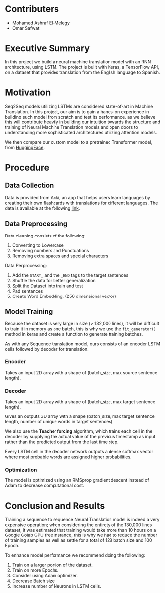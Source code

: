 # Contributers
* Mohamed Ashraf El-Melegy
* Omar Safwat

# Executive Summary 
In this project we build a neural machine translation model with an RNN architecture, using LSTM. The project is built with Keras, a TensorFlow API, on a dataset that provides translation from the English language to Spanish.
# Motivation
Seq2Seq models utilizing LSTMs are considered state-of-art in Machine Translation. In this project, our aim is to gain a hands-on experience in building such model from scratch and test its performance, as we believe this will contribute heavily in building our intuition towards the structure and training of Neural Machine Translation models and open doors to understanding more sophisticated architectures utilizing attention models.


We then compare our custom model to a pretrained Transformer model, from [HuggingFace](https://huggingface.co/Helsinki-NLP/opus-mt-en-es).
# Procedure
## Data Collection
Data is provided from Anki, an app that helps users learn languages by creating their own flashcards with translations for different languages. The data is available at the following [link](https://www.manythings.org/anki/).
## Data Preprocessing
Data cleaning consists of the following:
1. Converting to Lowercase
2. Removing numbers and Punctuations
3. Removing extra spaces and special characters

Data Perprocessing:
1. Add the `START_` and the `_END` tags to the target sentences
1. Shuffle the data for better generalization
2. Split the Dataset into train and test
3. Pad sentances
4. Create Word Embedding; (256 dimensional vector)

## Model Training
Because the dataset is very large in size (> 132,000 lines), it will be difficult to train it in memory as one batch, this is why we use the `fit_generator()` method in keras and create a function to generate training batches.


As with any Sequence translation model, ours consists of an encoder LSTM cells followed by decoder for translation. 


### Encoder
Takes an input 2D array with a shape of (batch_size, max source sentence length).

### Decoder
Takes an input 2D array with a shape of (batch_size, max target sentence length).

Gives an outputs 3D array with a shape (batch_size, max target sentence length, number of unique words in target sentences)

We also use the **Teacher forcing** algorithm, which trains each cell in the decoder by supplying the actual value of the previous timestamp as input rather than the predicted output from the last time step.


Every LSTM cell in the decoder network outputs a dense softmax vector where most probable words are assigned higher probabilities.

### Optimization
The model is optimized using an RMSprop gradient descent instead of Adam to decrease computational cost.

# Conclusion and Results
Training a sequence to sequence Neural Translation model is indeed a very expensive operation; when considering the entirety of the 130,000 lines dataset, it was estimated that training would take more than 10 hours on a Google Colab GPU free instance, this is why we had to reduce the number of training samples as well as settle for a total of 128 batch size and 100 Epoch.


To enhance model performance we recommend doing the following:
1. Train on a larger portion of the dataset.
2. Train on more Epochs.
3. Consider using Adam optimizer.
4. Decrease Batch size.
5. Increase number of Neurons in LSTM cells.
